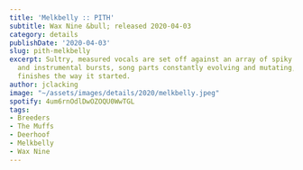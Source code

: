 ```yaml
---
title: 'Melkbelly :: PITH'
subtitle: Wax Nine &bull; released 2020-04-03
category: details
publishDate: '2020-04-03'
slug: pith-melkbelly
excerpt: Sultry, measured vocals are set off against an array of spiky arrangements
  and instrumental bursts, song parts constantly evolving and mutating, so that little
  finishes the way it started.
author: jclacking
image: "~/assets/images/details/2020/melkbelly.jpeg"
spotify: 4um6rnOdlDwOZOQU0WwTGL
tags:
- Breeders
- The Muffs
- Deerhoof
- Melkbelly
- Wax Nine
---
```


